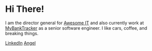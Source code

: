 # Hi There!
I am the director general for [Awesome IT](http://ait.nyc) and also currently work at [MyBankTracker](https://mybanktracker.com) as a senior software engineer. I like cars, coffee, and breaking things.

[LinkedIn](https://www.linkedin.com/in/david-stancu-84557335?authType=NAME_SEARCH&authToken=wUHa&locale=en_US&trk=tyah&trkInfo=clickedVertical%3Amynetwork%2CclickedEntityId%3A123821045%2CauthType%3ANAME_SEARCH%2Cidx%3A1-1-1%2CtarId%3A1483140284464%2Ctas%3Adavid%20stanc)
[Angel](https://angel.co/dstancu)
